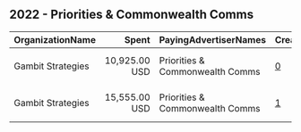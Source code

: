 ## 2022 - Priorities & Commonwealth Comms 
|OrganizationName|Spent|PayingAdvertiserNames|CreativeUrls|Impressions|Genders|AgeBrackets|CountryCodes|BillingAddresses|CandidateBallotInformation|
|:---|---:|:---|:---|---:|:---|:---|:---|:---|:---|
|Gambit Strategies|10,925.00 USD|Priorities & Commonwealth Comms|[0](https://www.snap.com/political-ads/asset/4a2be94044f1c35b10161cdbe90c99e0087574753f19c93e1b0fedecbb70c675?mediaType=mp4)|1,899,893||18-44|united states|"2939 Van Ness St NW #1006,Washington,20008,US"|Priorities USA and Commonwealth Communications|
|Gambit Strategies|15,555.00 USD|Priorities & Commonwealth Comms|[1](https://www.snap.com/political-ads/asset/13bf90ea893ca4aa972951b1c0378d133f0ab1cb1f8f0985898251c90a4b15bf?mediaType=mp4)|2,684,832||18-44|united states|"2939 Van Ness St NW #1006,Washington,20008,US"|Priorities USA and Commonwealth Communications|
